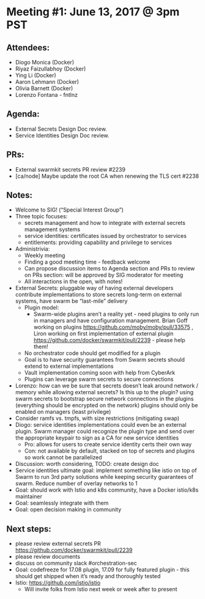 # Meeting #1: June 13, 2017 @ 3pm PST 
 
## Attendees:
- Diogo Monica (Docker)
- Riyaz Faizullabhoy (Docker)
- Ying Li (Docker)
- Aaron Lehmann (Docker)
- Olivia Barnett (Docker)
- Lorenzo Fontana - fntlnz
 
## Agenda: 
- External Secrets Design Doc review.
- Service Identities Design Doc review.

## PRs:
- External swarmkit secrets PR review #2239 
- [ca/node] Maybe update the root CA when renewing the TLS cert  #2238
 
## Notes:
- Welcome to SIG! (“Special Interest Group”)
- Three topic focuses:
  - secrets management and how to integrate with external secrets management systems
  - service identities: certificates issued by orchestrator to services
  - entitlements: providing capability and privilege to services
- Administrivia:
  - Weekly meeting
  - Finding a good meeting time - feedback welcome
  - Can propose discussion items to Agenda section and PRs to review on PRs section: will be approved by SIG moderator for meeting
  - All interactions in the open, with notes!
- External Secrets: pluggable way of having external developers contribute implementations to store secrets long-term on external systems, have swarm be “last-mile” delivery
  - Plugin model:
    - Swarm-wide plugins aren’t a reality yet - need plugins to only run in managers and have configuration management. Brian Goff working on plugins https://github.com/moby/moby/pull/33575 , Liron working on first implementation of external plugin https://github.com/docker/swarmkit/pull/2239  - please help them!
  - No orchestrator code should get modified for a plugin
  - Goal is to have security guarantees from Swarm secrets should extend to external implementations
  - Vault implementation coming soon with help from CyberArk
  - Plugins can leverage swarm secrets to secure connections
- Lorenzo: how can we be sure that secrets doesn’t leak around network / memory while allowing external secrets?  Is this up to the plugin? using swarm secrets to bootstrap secure network connections in the plugins (everything should be encrypted on the network)
plugins should only be enabled on managers (least privilege)
- Consider ramfs vs. tmpfs, with size restrictions (mitigating swap)
- Diogo: service identities implementations could even be an external plugin. Swarm manager could recognize the plugin type and send over the appropriate keypair to sign as a CA for new service identities
    - Pro: allows for users to create service identity certs their own way
    - Con: not available by default, stacked on top of secrets and plugins so work cannot be parallelized
- Discussion: worth considering, TODO: create design doc
- Service identities ultimate goal: implement something like istio on top of Swarm to run 3rd party solutions while keeping security guarantees of swarm. Reduce number of overlay networks to 1
- Goal: should work with Istio and k8s community, have a Docker istio/k8s maintainer
- Goal: seamlessly integrate with them
- Goal: open decision making in community

## Next steps:
- please review external secrets PR https://github.com/docker/swarmkit/pull/2239 
- please review documents
- discuss on community slack #orchestration-sec
- Goal: codefreeze for 17.08 plugin, 17.09 for fully featured plugin - this should get shipped when it’s ready and thoroughly tested
- Istio: https://github.com/istio/istio
  - Will invite folks from Istio next week or week after to present
